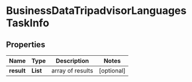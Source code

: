 # BusinessDataTripadvisorLanguagesTaskInfo


## Properties

| Name | Type | Description | Notes |
|------------ | ------------- | ------------- | -------------|
**result** | **List<BusinessDataTripadvisorLanguagesResultInfo>** | array of results |[optional]|